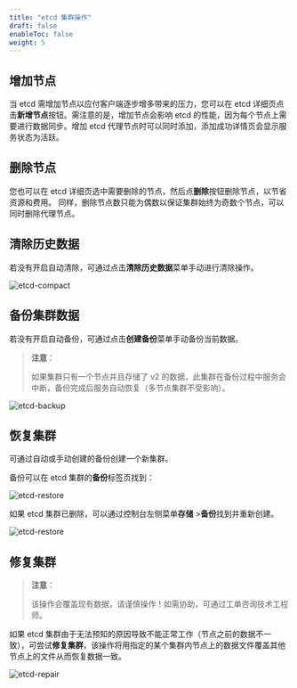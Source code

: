 ```yaml
---
title: "etcd 集群操作"
draft: false
enableToc: false
weight: 5
---
```


## 增加节点

当 etcd 需增加节点以应付客户端逐步增多带来的压力，您可以在 etcd 详细页点击**新增节点**按钮。需注意的是，增加节点会影响 etcd 的性能，因为每个节点上需要进行数据同步。增加 etcd 代理节点时可以同时添加，添加成功详情页会显示服务状态为活跃。

## 删除节点

您也可以在 etcd 详细页选中需要删除的节点，然后点**删除**按钮删除节点，以节省资源和费用。 同样，删除节点数只能为偶数以保证集群始终为奇数个节点，可以同时删除代理节点。

## 清除历史数据

若没有开启自动清除，可通过点击**清除历史数据**菜单手动进行清除操作。

![etcd-compact](/middware/etcd/images/etcd-compact.png)

## 备份集群数据

若没有开启自动备份，可通过点击**创建备份**菜单手动备份当前数据。

> **注意**：
>
> 如果集群只有一个节点并且存储了 v2 的数据，此集群在备份过程中服务会中断，备份完成后服务自动恢复（多节点集群不受影响）。

![etcd-backup](/middware/etcd/images/etcd-backup.png)

## 恢复集群

可通过自动或手动创建的备份创建一个新集群。

备份可以在 etcd 集群的**备份**标签页找到：

![etcd-restore](/middware/etcd/images/etcd-restore.png)

如果 etcd 集群已删除，可以通过控制台左侧菜单**存储** >**备份**找到并重新创建。

![etcd-restore](/middware/etcd/images/etcd-restore-2.png)

## 修复集群

> **注意**：
>
> 该操作会覆盖现有数据，请谨慎操作！如需协助，可通过工单咨询技术工程师。

如果 etcd 集群由于无法预知的原因导致不能正常工作（节点之前的数据不一致），可尝试**修复集群**，该操作将用指定的某个集群内节点上的数据文件覆盖其他节点上的文件从而恢复数据一致。

![etcd-repair](/middware/etcd/images/etcd-repair.png)



